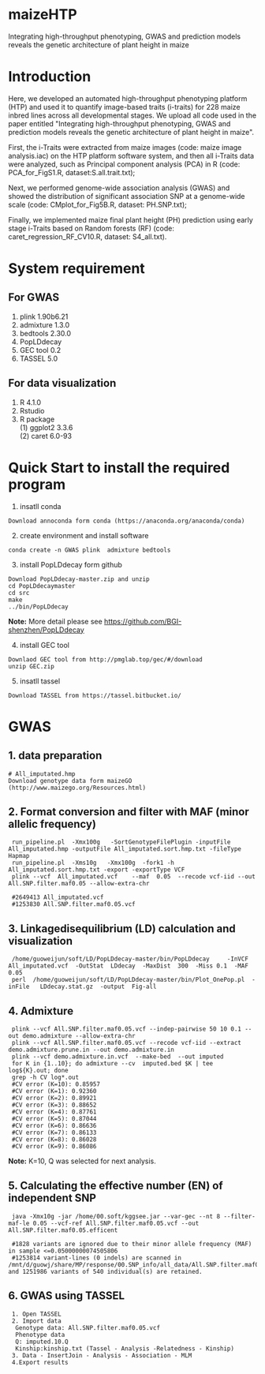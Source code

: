 # maizeHTP
Integrating high-throughput phenotyping, GWAS and prediction models reveals the genetic architecture of plant height in maize

# Introduction
Here, we developed an automated high-throughput phenotyping platform (HTP) and used it to quantify image-based traits (i-traits) for 228 maize inbred lines across all developmental stages. We upload all code used in the paper entitled "Integrating high-throughput phenotyping, GWAS and prediction models reveals the genetic architecture of plant height in maize".

First, the i-Traits were extracted from maize images (code: maize image analysis.iac) on the HTP platform software system, and then all i-Traits data were analyzed, such as Principal component analysis (PCA) in R (code: PCA_for_FigS1.R, dataset:S.all.trait.txt);

Next, we performed genome-wide association analysis (GWAS) and showed the distribution of significant association SNP at a genome-wide scale (code: CMplot_for_Fig5B.R, dataset: PH.SNP.txt);

Finally, we implemented maize final plant height (PH) prediction using early stage i-Traits based on Random forests (RF) (code: caret_regression_RF_CV10.R, dataset: S4_all.txt).

# System requirement
## For GWAS

  1. plink 1.90b6.21   
  2. admixture 1.3.0   
  3. bedtools 2.30.0  
  4. PopLDdecay
  5. GEC tool 0.2  
  6. TASSEL 5.0

## For data visualization

  1. R 4.1.0  
  2. Rstudio   
  3. R package  
    (1) ggplot2  3.3.6  
    (2) caret 6.0-93  

# Quick Start to install the required program
  1. insatll conda  
  
    Download annoconda form conda (https://anaconda.org/anaconda/conda)  
      
  2. create environment and install software  
     
    conda create -n GWAS plink  admixture bedtools   
     
  3. install PopLDdecay form github  
    
    Download PopLDdecay-master.zip and unzip 
    cd PopLDdecaymaster 
    cd src  
    make  
    ../bin/PopLDdecay
    
   **Note:** More detail please see https://github.com/BGI-shenzhen/PopLDdecay
   
  4. install GEC tool 
     
    Downlaod GEC tool from http://pmglab.top/gec/#/download  
    unzip GEC.zip  
  
  5. insatll tassel  
     
    Download TASSEL from https://tassel.bitbucket.io/  
    
# GWAS
## 1. data preparation  
    # All_imputated.hmp
    Download genotype data form maizeGO (http://www.maizego.org/Resources.html)  
    
## 2. Format conversion and filter with MAF (minor allelic frequency)
     
     run_pipeline.pl  -Xmx100g   -SortGenotypeFilePlugin -inputFile All_imputated.hmp -outputFile All_imputated.sort.hmp.txt -fileType Hapmap  
     run_pipeline.pl  -Xms10g   -Xmx100g  -fork1 -h   All_imputated.sort.hmp.txt -export -exportType VCF  
     plink --vcf  All_imputated.vcf    --maf  0.05  --recode vcf-iid --out  All.SNP.filter.maf0.05 --allow-extra-chr  
     
     #2649413 All_imputated.vcf
     #1253830 All.SNP.filter.maf0.05.vcf

          
## 3. Linkagedisequilibrium (LD) calculation and visualization
     
     /home/guoweijun/soft/LD/PopLDdecay-master/bin/PopLDdecay     -InVCF   All_imputated.vcf  -OutStat  LDdecay  -MaxDist  300  -Miss 0.1  -MAF 0.05  
     perl  /home/guoweijun/soft/LD/PopLDdecay-master/bin/Plot_OnePop.pl  -inFile   LDdecay.stat.gz  -output  Fig-all  

## 4. Admixture

     plink --vcf All.SNP.filter.maf0.05.vcf --indep-pairwise 50 10 0.1 --out demo.admixture --allow-extra-chr  
     plink --vcf All.SNP.filter.maf0.05.vcf --recode vcf-iid --extract demo.admixture.prune.in --out demo.admixture.in  
     plink --vcf demo.admixture.in.vcf  --make-bed  --out imputed  
     for K in {1..10}; do admixture --cv  imputed.bed $K | tee log${K}.out; done  
     grep -h CV log*.out  
     #CV error (K=10): 0.85957  
     #CV error (K=1): 0.92360  
     #CV error (K=2): 0.89921  
     #CV error (K=3): 0.88652  
     #CV error (K=4): 0.87761  
     #CV error (K=5): 0.87044  
     #CV error (K=6): 0.86636  
     #CV error (K=7): 0.86133  
     #CV error (K=8): 0.86028  
     #CV error (K=9): 0.86086  

   **Note:** K=10, Q was selected for next analysis.


## 5. Calculating the effective number (EN) of independent SNP

     java -Xmx10g -jar /home/00.soft/kggsee.jar --var-gec --nt 8 --filter-maf-le 0.05 --vcf-ref All.SNP.filter.maf0.05.vcf --out All.SNP.filter.maf0.05.efficent    

     #1828 variants are ignored due to their minor allele frequency (MAF) in sample <=0.05000000074505806
     #1253814 variant-lines (0 indels) are scanned in /mnt/d/guowj/share/MP/response/00.SNP_info/all_data/All.SNP.filter.maf0.05.vcf; and 1251986 variants of 540 individual(s) are retained.

## 6. GWAS using TASSEL
   
     1. Open TASSEL  
     2. Import data  
      Genotype data: All.SNP.filter.maf0.05.vcf  
      Phenotype data  
      Q: imputed.10.Q 
      Kinship:kinship.txt (Tassel - Analysis -Relatedness - Kinship)  
     3. Data - InsertJoin - Analysis - Association - MLM  
     4.Export results  


     
    
